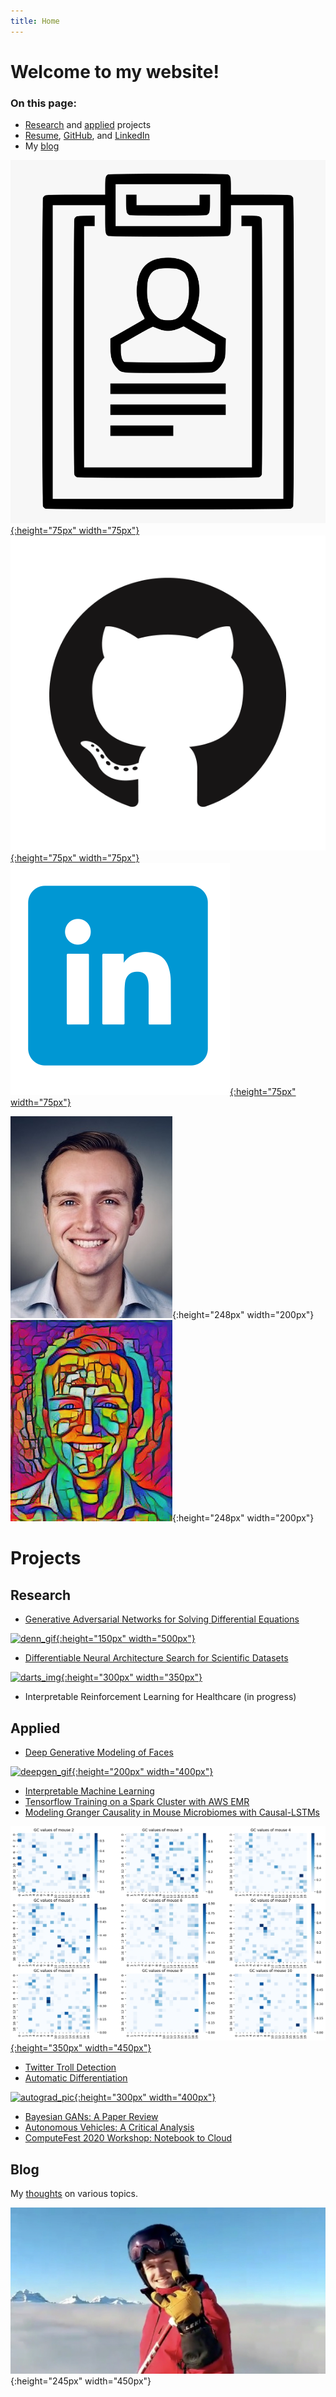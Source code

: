 ```yaml
---
title: Home
---
```


# Welcome to my website!

### On this page:
- [Research](index.md#research) and [applied](index.md#applied) projects
- [Resume](resume/resume.pdf), [GitHub](https://github.com/dylanrandle), and [LinkedIn](https://linkedin.com/in/dylanrandle/)
- My [blog](index.md#blog)

[![resume](pics/resume-clipart-icons-3.png){:height="75px" width="75px"}](resume/resume.pdf)[![gitlogo](pics/GitHub-Mark.png){:height="75px" width="75px"}](https://github.com/dylanrandle) [![linkedinlogo](pics/linkedin.png){:height="75px" width="75px"}](https://linkedin.com/in/dylanrandle/)

![headshot](pics/headshot.jpg){:height="248px" width="200px"}![style-headshot](pics/dylan_style.png){:height="248px" width="200px"}

# Projects

## Research
- [Generative Adversarial Networks for Solving Differential Equations](denn.md)

<!-- [![exp_gif](denn/exp_2x.gif)](denn.html)s -->
<!-- [![sho_gif](denn/sho_2x.gif){:height="150px" width="500px"}](denn.html) -->
<!-- [![nlo_gif](denn/nlo_2x.gif){:height="150px" width="500px"}](denn.html) -->
[![denn_gif](denn/sir_2x.gif){:height="150px" width="500px"}](denn.html)

- [Differentiable Neural Architecture Search for Scientific Datasets](https://towardsdatascience.com/investigating-differentiable-neural-architecture-search-for-scientific-datasets-62899be8714e?source=friends_link&sk=bece331a719b31f24118c4b538b71d4f)

[![darts_img](https://miro.medium.com/max/1400/0*nO1g2NGabIA_QaA1){:height="300px" width="350px"}](https://towardsdatascience.com/investigating-differentiable-neural-architecture-search-for-scientific-datasets-62899be8714e?source=friends_link&sk=bece331a719b31f24118c4b538b71d4f)

- Interpretable Reinforcement Learning for Healthcare (in progress)

## Applied
- [Deep Generative Modeling of Faces](https://github.com/dylanrandle/deepgen)

[![deepgen_gif](https://github.com/dylanrandle/deepgen/blob/master/examples/gif_new_faces.gif?raw=true){:height="200px" width="400px"}](https://github.com/dylanrandle/deepgen)

- [Interpretable Machine Learning](https://github.com/dylanrandle/pynterp)
- [Tensorflow Training on a Spark Cluster with AWS EMR](https://github.com/dylanrandle/spark-tensorflow)
- [Modeling Granger Causality in Mouse Microbiomes with Causal-LSTMs](https://github.com/dylanrandle/microbiome)

[![microbiome_pic](pics/microbiome_causality.png){:height="350px" width="450px"}](https://github.com/dylanrandle/microbiome)

- [Twitter Troll Detection](https://dylanrandle.github.io/troll_classification)
- [Automatic Differentiation](https://github.com/dylanrandle/autograd)

[![autograd_pic](https://github.com/dylanrandle/autograd/raw/master/docs/img/display.png){:height="300px" width="400px"}](https://github.com/dylanrandle/autograd)

- [Bayesian GANs: A Paper Review](bayesgan.md)
- [Autonomous Vehicles: A Critical Analysis](safe_avs.md)
- [ComputeFest 2020 Workshop: Notebook to Cloud](https://colab.research.google.com/drive/1HUxNsHqqTZ1FRuveu6SS6gr6lCVe6QqO)

## Blog
My [thoughts](blog.md) on various topics.

![revy](pics/Revy.JPG){:height="245px" width="450px"}
